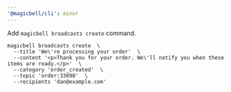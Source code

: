 ```yaml
---
'@magicbell/cli': minor
---
```


Add `magicbell broadcasts create` command.

```shell
magicbell broadcasts create  \
  --title 'We\'re processing your order'  \
  --content '<p>Thank you for your order. We\'ll notify you when these items are ready.</p>'  \
  --category 'order_created'  \
  --topic 'order:33098'  \
  --recipients 'dan@example.com'
```

